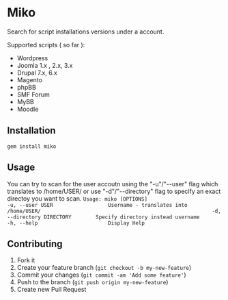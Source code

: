 # Miko

Search for script installations versions under a account. 

Supported scripts ( so far ):
- Wordpress
- Joomla  1.x , 2.x, 3.x
- Drupal 7.x, 6.x
- Magento
- phpBB
- SMF Forum
- MyBB
- Moodle

## Installation
`` gem install miko ``

## Usage
You can try to scan for the user accoutn using the "-u"/"--user" flag which translates to /home/USER/ or use "-d"/"--directory" flag to specify an exact directoy you want to scan.
``
Usage: miko [OPTIONS]                                                                                                             
    -u, --user USER                  Username - translates into /home/USER/                                                       
    -d, --directory DIRECTORY        Specify directory instead username                                                           
    -h, --help                       Display Help 
``

## Contributing

1. Fork it
2. Create your feature branch (`git checkout -b my-new-feature`)
3. Commit your changes (`git commit -am 'Add some feature'`)
4. Push to the branch (`git push origin my-new-feature`)
5. Create new Pull Request

